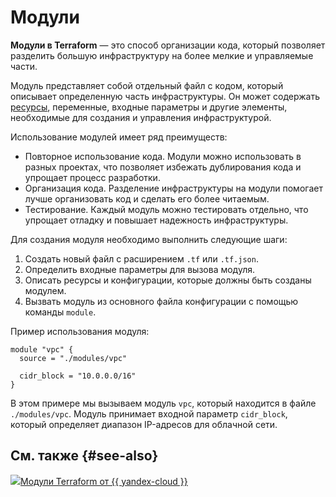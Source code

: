 # Модули

**Модули в Terraform** — это способ организации кода, который позволяет разделить большую инфраструктуру на более мелкие и управляемые части.

Модуль представляет собой отдельный файл с кодом, который описывает определенную часть инфраструктуры. Он может содержать [ресурсы](resources.md), переменные, входные параметры и другие элементы, необходимые для создания и управления инфраструктурой.

Использование модулей имеет ряд преимуществ:

* Повторное использование кода. Модули можно использовать в разных проектах, что позволяет избежать дублирования кода и упрощает процесс разработки.
* Организация кода. Разделение инфраструктуры на модули помогает лучше организовать код и сделать его более читаемым.
* Тестирование. Каждый модуль можно тестировать отдельно, что упрощает отладку и повышает надежность инфраструктуры.

Для создания модуля необходимо выполнить следующие шаги:

1. Создать новый файл с расширением `.tf` или `.tf.json`.
1. Определить входные параметры для вызова модуля.
1. Описать ресурсы и конфигурации, которые должны быть созданы модулем.
1. Вызвать модуль из основного файла конфигурации с помощью команды `module`.

Пример использования модуля:

```
module "vpc" {
  source = "./modules/vpc"

  cidr_block = "10.0.0.0/16"
}
```

В этом примере мы вызываем модуль `vpc`, который находится в файле `./modules/vpc`. Модуль принимает входной параметр `cidr_block`, который определяет диапазон IP-адресов для облачной сети.

## См. также {#see-also}

![](../../_assets/overview/solution-library-icon.svg)[Модули Terraform от {{ yandex-cloud }}](https://github.com/terraform-yc-modules)